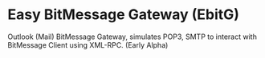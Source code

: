 # Easy BitMessage Gateway (EbitG)

Outlook (Mail) BitMessage Gateway, simulates POP3, SMTP to interact with BitMessage Client using XML-RPC. (Early Alpha)
